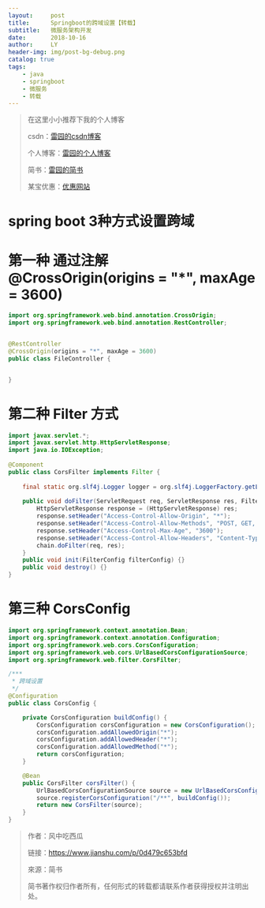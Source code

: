 ```yaml
---
layout:     post
title:      Springboot的跨域设置【转载】
subtitle:   微服务架构开发
date:       2018-10-16
author:     LY
header-img: img/post-bg-debug.png
catalog: true
tags:
    - java
    - springboot
    - 微服务
    - 转载
---
```


> 在这里小小推荐下我的个人博客
>
> csdn：[雷园的csdn博客](https://blog.csdn.net/leiyuan2580)
>
> 个人博客：[雷园的个人博客](https://imlcl.store)
>
> 简书：[雷园的简书](https://www.jianshu.com/u/016322e40e1f)
>
> 某宝优惠：[优惠网站](www.innerstudent.group)

# spring boot 3种方式设置跨域

# 第一种 通过注解 @CrossOrigin(origins = "*", maxAge = 3600)

```java
import org.springframework.web.bind.annotation.CrossOrigin;
import org.springframework.web.bind.annotation.RestController;


@RestController
@CrossOrigin(origins = "*", maxAge = 3600)
public class FileController {


}
```

# 第二种 Filter 方式

```java
import javax.servlet.*;  
import javax.servlet.http.HttpServletResponse;  
import java.io.IOException;  
   
@Component  
public class CorsFilter implements Filter {  
  
    final static org.slf4j.Logger logger = org.slf4j.LoggerFactory.getLogger(CorsFilter.class);  
 
    public void doFilter(ServletRequest req, ServletResponse res, FilterChain chain) throws IOException, ServletException {  
        HttpServletResponse response = (HttpServletResponse) res;  
        response.setHeader("Access-Control-Allow-Origin", "*");  
        response.setHeader("Access-Control-Allow-Methods", "POST, GET, PUT,OPTIONS, DELETE");  
        response.setHeader("Access-Control-Max-Age", "3600");  
        response.setHeader("Access-Control-Allow-Headers", "Content-Type, Authorization, X-Requested-With");  
        chain.doFilter(req, res);  
    }  
    public void init(FilterConfig filterConfig) {}  
    public void destroy() {}  
}  
```

# 第三种 CorsConfig

```java
import org.springframework.context.annotation.Bean;
import org.springframework.context.annotation.Configuration;
import org.springframework.web.cors.CorsConfiguration;
import org.springframework.web.cors.UrlBasedCorsConfigurationSource;
import org.springframework.web.filter.CorsFilter;

/***
 * 跨域设置
 */
@Configuration
public class CorsConfig {

    private CorsConfiguration buildConfig() {
        CorsConfiguration corsConfiguration = new CorsConfiguration();
        corsConfiguration.addAllowedOrigin("*"); 
        corsConfiguration.addAllowedHeader("*"); 
        corsConfiguration.addAllowedMethod("*"); 
        return corsConfiguration;
    }

    @Bean
    public CorsFilter corsFilter() {
        UrlBasedCorsConfigurationSource source = new UrlBasedCorsConfigurationSource();
        source.registerCorsConfiguration("/**", buildConfig());
        return new CorsFilter(source);
    }
}
```

>
>
> 作者：风中吃西瓜
>
> 链接：https://www.jianshu.com/p/0d479c653bfd
>
> 來源：简书
>
> 简书著作权归作者所有，任何形式的转载都请联系作者获得授权并注明出处。